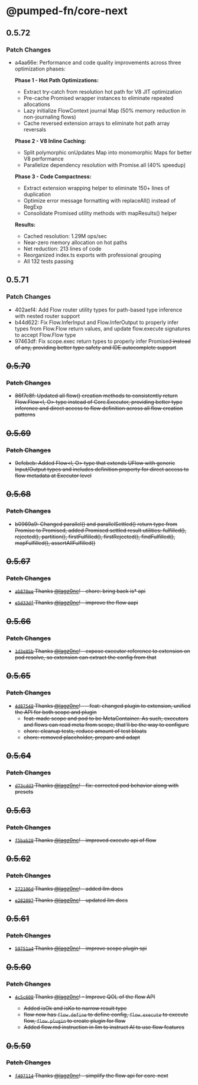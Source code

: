 # @pumped-fn/core-next

## 0.5.72

### Patch Changes

- a4aa66e: Performance and code quality improvements across three optimization phases:

  **Phase 1 - Hot Path Optimizations:**

  - Extract try-catch from resolution hot path for V8 JIT optimization
  - Pre-cache Promised wrapper instances to eliminate repeated allocations
  - Lazy initialize FlowContext journal Map (50% memory reduction in non-journaling flows)
  - Cache reversed extension arrays to eliminate hot path array reversals

  **Phase 2 - V8 Inline Caching:**

  - Split polymorphic onUpdates Map into monomorphic Maps for better V8 performance
  - Parallelize dependency resolution with Promise.all (40% speedup)

  **Phase 3 - Code Compactness:**

  - Extract extension wrapping helper to eliminate 150+ lines of duplication
  - Optimize error message formatting with replaceAll() instead of RegExp
  - Consolidate Promised utility methods with mapResults() helper

  **Results:**

  - Cached resolution: 1.29M ops/sec
  - Near-zero memory allocation on hot paths
  - Net reduction: 213 lines of code
  - Reorganized index.ts exports with professional grouping
  - All 132 tests passing

## 0.5.71

### Patch Changes

- 402aef4: Add Flow router utility types for path-based type inference with nested router support
- b44d622: Fix Flow.InferInput and Flow.InferOutput to properly infer types from Flow.Flow return values, and update flow.execute signatures to accept Flow.Flow type
- 97463df: Fix scope.exec return types to properly infer Promised<S> instead of any, providing better type safety and IDE autocomplete support

## 0.5.70

### Patch Changes

- 86f7c8f: Updated all flow() creation methods to consistently return Flow.Flow<I, O> type instead of Core.Executor, providing better type inference and direct access to flow definition across all flow creation patterns

## 0.5.69

### Patch Changes

- 9efebeb: Added Flow<I, O> type that extends UFlow with generic Input/Output types and includes definition property for direct access to flow metadata at Executor level

## 0.5.68

### Patch Changes

- b0969a9: Changed parallel() and parallelSettled() return type from Promise to Promised, added Promised settled result utilities: fulfilled(), rejected(), partition(), firstFulfilled(), firstRejected(), findFulfilled(), mapFulfilled(), assertAllFulfilled()

## 0.5.67

### Patch Changes

- [`ab870ee`](https://github.com/pumped-fn/pumped-fn/commit/ab870ee31e3d3c8565b02498566208b096cc991c) Thanks [@lagz0ne](https://github.com/lagz0ne)! - chore: bring back is\* api

- [`e5d33df`](https://github.com/pumped-fn/pumped-fn/commit/e5d33dfe593d9a7057c59bffa5553839cec0d9f0) Thanks [@lagz0ne](https://github.com/lagz0ne)! - improve the flow aapi

## 0.5.66

### Patch Changes

- [`1d3e85b`](https://github.com/pumped-fn/pumped-fn/commit/1d3e85ba3ea2aff508634d30aff3647be40784aa) Thanks [@lagz0ne](https://github.com/lagz0ne)! - expose executor reference to extension on pod resolve, so extension can extract the config from that

## 0.5.65

### Patch Changes

- [`4d87548`](https://github.com/pumped-fn/pumped-fn/commit/4d87548a3eaad1ad0cf5b90e96a078434900e5d9) Thanks [@lagz0ne](https://github.com/lagz0ne)! - - feat: changed plugin to extension, unified the API for both scope and plugin
  - feat: made scope and pod to be MetaContainer. As such, executors and flows can read meta from scope, that'll be the way to configure
  - chore: cleanup tests, reduce amount of test bloats
  - chore: removed placeholder, prepare and adapt

## 0.5.64

### Patch Changes

- [`d73cdd3`](https://github.com/pumped-fn/pumped-fn/commit/d73cdd3ef852d10e387daf76a36e68868346dd7a) Thanks [@lagz0ne](https://github.com/lagz0ne)! - fix: corrected pod behavior along with presets

## 0.5.63

### Patch Changes

- [`f5bab28`](https://github.com/pumped-fn/pumped-fn/commit/f5bab28ba2b1e7fdb42f5f3eef55f39666c7f557) Thanks [@lagz0ne](https://github.com/lagz0ne)! - improved execute api of flow

## 0.5.62

### Patch Changes

- [`272106d`](https://github.com/pumped-fn/pumped-fn/commit/272106ded793db0ab7777ce7a17113c8aca1068a) Thanks [@lagz0ne](https://github.com/lagz0ne)! - added llm docs

- [`e282097`](https://github.com/pumped-fn/pumped-fn/commit/e2820973ae51ade8441f1d22252b4efcc5875791) Thanks [@lagz0ne](https://github.com/lagz0ne)! - updated llm docs

## 0.5.61

### Patch Changes

- [`59751a4`](https://github.com/pumped-fn/pumped-fn/commit/59751a420f87269d058d1eb8f1a2ee0dd97e7a93) Thanks [@lagz0ne](https://github.com/lagz0ne)! - improve scope plugin spi

## 0.5.60

### Patch Changes

- [`4c5c608`](https://github.com/pumped-fn/pumped-fn/commit/4c5c608591e8774820f8fcd49eee0b9f367d054a) Thanks [@lagz0ne](https://github.com/lagz0ne)! - Improve QOL of the flow API

  - Added isOk and isKo to narrow result type
  - flow now has `flow.define` to define config, `flow.execute` to execute flow, `flow.plugin` to create plugin for flow
  - Added flow.md instruction in llm to instruct AI to use flow features

## 0.5.59

### Patch Changes

- [`f407114`](https://github.com/pumped-fn/pumped-fn/commit/f407114d49b269748debbcd91def73efcb2e2711) Thanks [@lagz0ne](https://github.com/lagz0ne)! - simplify the flow api for core-next
